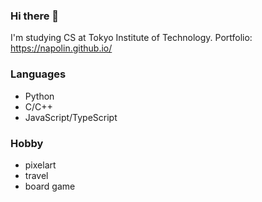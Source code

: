 ### Hi there 👋
I'm studying CS at Tokyo Institute of Technology.
Portfolio: https://napolin.github.io/

### Languages
- Python
- C/C++
- JavaScript/TypeScript

### Hobby
- pixelart
- travel
- board game

<!--
**NapoliN/NapoliN** is a ✨ _special_ ✨ repository because its `README.md` (this file) appears on your GitHub profile.

Here are some ideas to get you started:

- 🔭 I’m currently working on ...
- 🌱 I’m currently learning ...
- 👯 I’m looking to collaborate on ...
- 🤔 I’m looking for help with ...
- 💬 Ask me about ...
- 📫 How to reach me: ...
- 😄 Pronouns: ...
- ⚡ Fun fact: ...
-->
